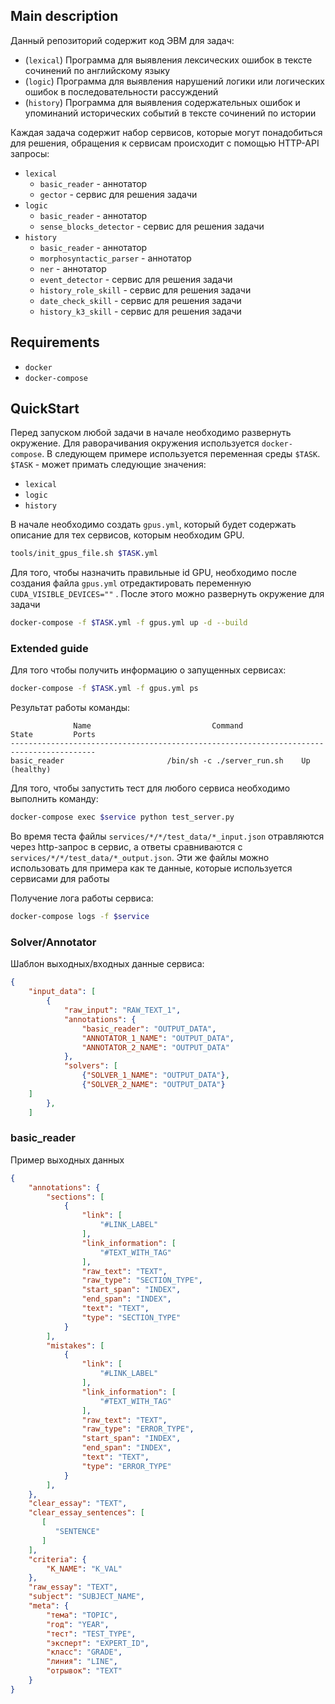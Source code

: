 ## Main description

Данный репозиторий содержит код ЭВМ для задач:
- (`lexical`) Программа для выявления лексических ошибок в тексте сочинений по английскому языку
- (`logic`) Программа для выявления нарушений логики или логических ошибок в последовательности рассуждений
- (`history`) Программа для выявления содержательных ошибок и упоминаний исторических событий в тексте сочинений по истории


Каждая задача содержит набор сервисов, которые могут понадобиться для решения, обращения к сервисам происходит с помощью HTTP-API запросы:
- `lexical`
    - `basic_reader` - аннотатор
    - `gector` - сервис для решения задачи
- `logic`
    - `basic_reader` - аннотатор
    - `sense_blocks_detector` - сервис для решения задачи
- `history`
    - `basic_reader` - аннотатор
    - `morphosyntactic_parser` - аннотатор
    - `ner` - аннотатор
    - `event_detector` - сервис для решения задачи
    - `history_role_skill` - сервис для решения задачи
    - `date_check_skill` - сервис для решения задачи
    - `history_k3_skill` - сервис для решения задачи

## Requirements

* `docker`
* `docker-compose`

## QuickStart

Перед запуском любой задачи в начале необходимо развернуть окружение.
Для раворачивания окружения используется `docker-compose`. В следующем примере используется переменная среды `$TASK`.
`$TASK` - может примать следующие значения:
- `lexical`
- `logic`
- `history`

В начале необходимо создать `gpus.yml`, который будет содержать описание для тех сервисов, которым необходим GPU.

``` bash
tools/init_gpus_file.sh $TASK.yml
```
Для того, чтобы назначить правильные id GPU, необходимо после создания файла `gpus.yml` отредактировать переменную `CUDA_VISIBLE_DEVICES=""` . После этого можно развернуть окружение для задачи
``` bash
docker-compose -f $TASK.yml -f gpus.yml up -d --build
```
### Extended guide

Для того чтобы получить информацию о запущенных сервисах:

``` bash
docker-compose -f $TASK.yml -f gpus.yml ps
```
Результат работы команды:
``` 
              Name                           Command                State         Ports  
-----------------------------------------------------------------------------------------
basic_reader                       /bin/sh -c ./server_run.sh    Up (healthy)            
```

Для того, чтобы запустить тест для любого сервиса необходимо выполнить команду:

``` bash
docker-compose exec $service python test_server.py
```
Во время теста файлы `services/*/*/test_data/*_input.json` отравляются через http-запрос в сервис, а ответы сравниваются с `services/*/*/test_data/*_output.json`. Эти же файлы можно использовать для примера как те данные, которые используется сервисами для работы

Получение лога работы сервиса:

``` bash
docker-compose logs -f $service
```

### Solver/Annotator

Шаблон выходных/входных данные сервиса: 
``` json
{
    "input_data": [
        {
            "raw_input": "RAW_TEXT_1",
            "annotations": {
                "basic_reader": "OUTPUT_DATA",
                "ANNOTATOR_1_NAME": "OUTPUT_DATA",
                "ANNOTATOR_2_NAME": "OUTPUT_DATA"
            },
            "solvers": [
                {"SOLVER_1_NAME": "OUTPUT_DATA"},
                {"SOLVER_2_NAME": "OUTPUT_DATA"}
    ]
        },
    ]

```

### basic_reader 
Пример выходных данных

``` json
{
    "annotations": {
        "sections": [
            {
                "link": [
                    "#LINK_LABEL"
                ],
                "link_information": [
                    "#TEXT_WITH_TAG"
                ],
                "raw_text": "TEXT",
                "raw_type": "SECTION_TYPE",
                "start_span": "INDEX",
                "end_span": "INDEX",
                "text": "TEXT",
                "type": "SECTION_TYPE"
            }
        ],
        "mistakes": [
            {
                "link": [
                    "#LINK_LABEL"
                ],
                "link_information": [
                    "#TEXT_WITH_TAG"
                ],
                "raw_text": "TEXT",
                "raw_type": "ERROR_TYPE",
                "start_span": "INDEX",
                "end_span": "INDEX",
                "text": "TEXT",
                "type": "ERROR_TYPE"
            }
        ],        
    },
    "clear_essay": "TEXT",
    "clear_essay_sentences": [
       [
          "SENTENCE"
       ]
    ],
    "criteria": {
        "К_NAME": "K_VAL"
    },
    "raw_essay": "TEXT",
    "subject": "SUBJECT_NAME",
    "meta": {
        "тема": "TOPIC",
        "год": "YEAR",
        "тест": "TEST_TYPE",
        "эксперт": "EXPERT_ID",
        "класс": "GRADE",
        "линия": "LINE",
        "отрывок": "TEXT"
    }
}

```

